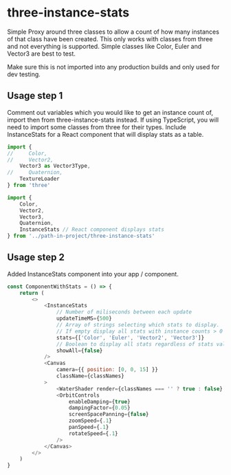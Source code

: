 # three-instance-stats

Simple Proxy around three classes to allow a count of how many instances of that class have been created. This only works with classes from three and not everything is supported. Simple classes like Color, Euler and Vector3 are best to test.

Make sure this is not imported into any production builds and only used for dev testing.

## Usage step 1
Comment out variables which you would like to get an instance count of, import then from three-instance-stats instead. If using TypeScript, you will need to import some classes from three for their types. Include InstanceStats for a React component that will display stats as a table.

```js
import {
//     Color,
//     Vector2,
    Vector3 as Vector3Type,
//     Quaternion,
    TextureLoader
} from 'three'

import {
    Color,
    Vector2,
    Vector3,
    Quaternion,
    InstanceStats // React component displays stats
} from '../path-in-project/three-instance-stats'
```

## Usage step 2
Added InstanceStats component into your app / component.

```js
const ComponentWithStats = () => {
    return (
        <>
            <InstanceStats 
                // Number of miliseconds between each update
                updateTimeMS={500} 
                // Array of strings selecting which stats to display.
                // If empty display all stats with instance counts > 0
                stats={['Color', 'Euler', 'Vector2', 'Vector3']}
                // Boolean to display all stats regardless of stats value
                showAll={false}
            />
            <Canvas
                camera={{ position: [0, 0, 15] }}
                className={classNames}
            >
                <WaterShader render={classNames === '' ? true : false} />
                <OrbitControls
                    enableDamping={true}
                    dampingFactor={0.05}
                    screenSpacePanning={false}
                    zoomSpeed={.1}
                    panSpeed={.1}
                    rotateSpeed={.1}
                />
            </Canvas>
        </>
    )
}
```
